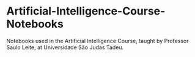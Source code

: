 # Artificial-Intelligence-Course-Notebooks
Notebooks used in the Artificial Intelligence Course, taught by Professor Saulo Leite, at Universidade São Judas Tadeu.

